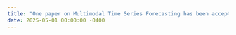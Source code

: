 ```yaml
---
title: "One paper on Multimodal Time Series Forecasting has been accepted to ICML 2025."
date: 2025-05-01 00:00:00 -0400
---
```

